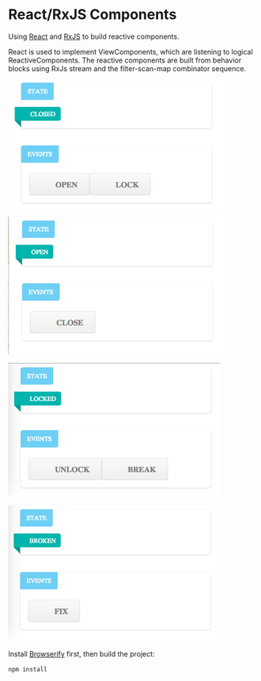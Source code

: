 # React/RxJS Components

Using [React](http://facebook.github.io/react/) and [RxJS](https://github.com/Reactive-Extensions/RxJS) to build reactive components.

React is used to implement ViewComponents, which are listening to logical ReactiveComponents. The reactive components are built from
behavior blocks using RxJs stream and the filter-scan-map combinator sequence.

![ ](screen1.png)

![ ](screen2.png)

![ ](screen3.png)

![ ](screen4.png)

Install [Browserify](http://browserify.org/) first, then build the project:

```
npm install
```




                                
